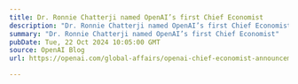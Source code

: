 ```yaml
---
title: Dr. Ronnie Chatterji named OpenAI’s first Chief Economist
description: "Dr. Ronnie Chatterji named OpenAI’s first Chief Economist"
summary: "Dr. Ronnie Chatterji named OpenAI’s first Chief Economist"
pubDate: Tue, 22 Oct 2024 10:05:00 GMT
source: OpenAI Blog
url: https://openai.com/global-affairs/openai-chief-economist-announcement

---
```


